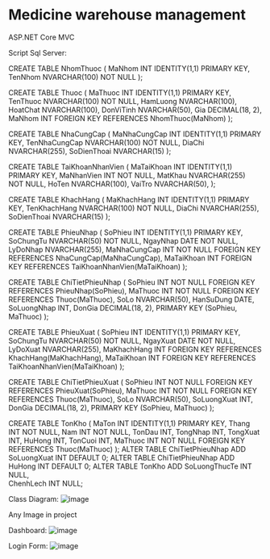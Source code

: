 # Medicine warehouse management
 ASP.NET Core MVC
 
Script Sql Server:


CREATE TABLE NhomThuoc
(
    MaNhom INT IDENTITY(1,1) PRIMARY KEY,
    TenNhom NVARCHAR(100) NOT NULL
);

CREATE TABLE Thuoc
(
    MaThuoc INT IDENTITY(1,1) PRIMARY KEY,
    TenThuoc NVARCHAR(100) NOT NULL,
    HamLuong NVARCHAR(100),
    HoatChat NVARCHAR(100),
    DonViTinh NVARCHAR(50),
    Gia DECIMAL(18, 2),
    MaNhom INT FOREIGN KEY REFERENCES NhomThuoc(MaNhom)
);

CREATE TABLE NhaCungCap
(
    MaNhaCungCap INT IDENTITY(1,1) PRIMARY KEY,
    TenNhaCungCap NVARCHAR(100) NOT NULL,
    DiaChi NVARCHAR(255),
    SoDienThoai NVARCHAR(15)
);

CREATE TABLE TaiKhoanNhanVien
(
    MaTaiKhoan INT IDENTITY(1,1) PRIMARY KEY,
    MaNhanVien INT NOT NULL,
    MatKhau NVARCHAR(255) NOT NULL,
    HoTen NVARCHAR(100),
    VaiTro NVARCHAR(50),
);

CREATE TABLE KhachHang
(
    MaKhachHang INT IDENTITY(1,1) PRIMARY KEY,
    TenKhachHang NVARCHAR(100) NOT NULL,
    DiaChi NVARCHAR(255),
    SoDienThoai NVARCHAR(15)
);

CREATE TABLE PhieuNhap
(
    SoPhieu INT IDENTITY(1,1) PRIMARY KEY,
    SoChungTu NVARCHAR(50) NOT NULL,
    NgayNhap DATE NOT NULL,
    LyDoNhap NVARCHAR(255),
    MaNhaCungCap INT NOT NULL FOREIGN KEY REFERENCES NhaCungCap(MaNhaCungCap),
    MaTaiKhoan INT FOREIGN KEY REFERENCES TaiKhoanNhanVien(MaTaiKhoan)
);

CREATE TABLE ChiTietPhieuNhap
(
    SoPhieu INT NOT NULL FOREIGN KEY REFERENCES PhieuNhap(SoPhieu),
    MaThuoc INT NOT NULL FOREIGN KEY REFERENCES Thuoc(MaThuoc),
    SoLo NVARCHAR(50),
    HanSuDung DATE,
    SoLuongNhap INT,
    DonGia DECIMAL(18, 2),
    PRIMARY KEY (SoPhieu, MaThuoc)
);

CREATE TABLE PhieuXuat
(
    SoPhieu INT IDENTITY(1,1) PRIMARY KEY,
    SoChungTu NVARCHAR(50) NOT NULL,
    NgayXuat DATE NOT NULL,
    LyDoXuat NVARCHAR(255),
    MaKhachHang INT FOREIGN KEY REFERENCES KhachHang(MaKhachHang),
    MaTaiKhoan INT FOREIGN KEY REFERENCES TaiKhoanNhanVien(MaTaiKhoan)
);

CREATE TABLE ChiTietPhieuXuat
(
    SoPhieu INT NOT NULL FOREIGN KEY REFERENCES PhieuXuat(SoPhieu),
    MaThuoc INT NOT NULL FOREIGN KEY REFERENCES Thuoc(MaThuoc),
    SoLo NVARCHAR(50),
    SoLuongXuat INT,
    DonGia DECIMAL(18, 2),
    PRIMARY KEY (SoPhieu, MaThuoc)
);

CREATE TABLE TonKho
(
    MaTon INT IDENTITY(1,1) PRIMARY KEY,
    Thang INT NOT NULL,
    Nam INT NOT NULL,
    TonDau INT,
    TongNhap INT,
    TongXuat INT,
    HuHong INT,
    TonCuoi INT,
    MaThuoc INT NOT NULL FOREIGN KEY REFERENCES Thuoc(MaThuoc)
);
ALTER TABLE ChiTietPhieuNhap
ADD SoLuongXuat INT DEFAULT 0;
ALTER TABLE ChiTietPhieuNhap
ADD HuHong INT DEFAULT 0;
ALTER TABLE TonKho
ADD SoLuongThucTe INT NULL,  
    ChenhLech INT NULL;


Class Diagram:
![image](https://github.com/user-attachments/assets/e0dc465c-90f7-4443-bec7-5e5ed0005020)


Any Image in project

Dashboard:
![image](https://github.com/user-attachments/assets/13cdeb0c-5bde-419e-a586-b1d1ea2973dc)


Login Form:
![image](https://github.com/user-attachments/assets/16049af2-bab2-4b81-a32d-f17af4b956af)





